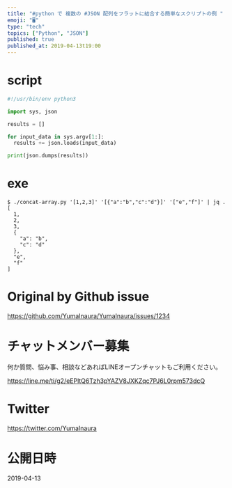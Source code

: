 ```yaml
---
title: "#python で 複数の #JSON 配列をフラットに結合する簡単なスクリプトの例 "
emoji: "🖥"
type: "tech"
topics: ["Python", "JSON"]
published: true
published_at: 2019-04-13t19:00
---
```


# script

```py
#!/usr/bin/env python3

import sys, json

results = []

for input_data in sys.argv[1:]:
  results += json.loads(input_data)

print(json.dumps(results))

```

# exe
```
$ ./concat-array.py '[1,2,3]' '[{"a":"b","c":"d"}]' '["e","f"]' | jq .
[
  1,
  2,
  3,
  {
    "a": "b",
    "c": "d"
  },
  "e",
  "f"
]
```

# Original by Github issue

https://github.com/YumaInaura/YumaInaura/issues/1234








<!-- Update From Qiita API -->

# チャットメンバー募集


何か質問、悩み事、相談などあればLINEオープンチャットもご利用ください。

https://line.me/ti/g2/eEPltQ6Tzh3pYAZV8JXKZqc7PJ6L0rpm573dcQ





# Twitter


https://twitter.com/YumaInaura


<!-- Update From Qiita API -->



# 公開日時

2019-04-13
